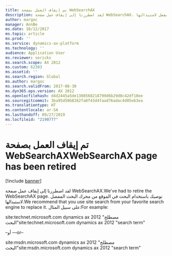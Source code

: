 ```yaml
---
title: تم إيقاف العمل بصفحة WebSearchAX
description: لقد اضطررنا إلى إيقاف عمل صفحة WebSearchAX. نوصيك باستخدام البحث في الموقع من محرك البحث المفضل لاستبدالها.
author: margoc
manager: AnnBe
ms.date: 10/12/2017
ms.topic: article
ms.prod: ''
ms.service: dynamics-ax-platform
ms.technology: ''
audience: Application User
ms.reviewer: sericks
ms.search.scope: AX 2012
ms.custom: 62303
ms.assetid: ''
ms.search.region: Global
ms.author: margoc
ms.search.validFrom: 2017-08-30
ms.dyn365.ops.version: AX 2012
ms.openlocfilehash: d4d2445a5de1308568218799d6b29d0c42df10ee
ms.sourcegitcommit: 3ba95d50b8262fa0f43d4faad76adac4d05eb3ea
ms.translationtype: HT
ms.contentlocale: ar-SA
ms.lasthandoff: 09/27/2019
ms.locfileid: "2190777"
---
```

# <a name="websearchax-page-has-been-retired"></a><span data-ttu-id="ef210-104">تم إيقاف العمل بصفحة WebSearchAX</span><span class="sxs-lookup"><span data-stu-id="ef210-104">WebSearchAX page has been retired</span></span>

[!include [banner](../includes/banner.md)]

<span data-ttu-id="ef210-105">لقد اضطررنا إلى إيقاف عمل صفحة WebSearchAX.</span><span class="sxs-lookup"><span data-stu-id="ef210-105">We've had to retire the WebSearchAX page.</span></span> <span data-ttu-id="ef210-106">نوصيك باستخدام البحث في الموقع من محرك البحث المفضل لاستبدالها.</span><span class="sxs-lookup"><span data-stu-id="ef210-106">We recommend that you use site search from your favorite search engine to replace it.</span></span> <span data-ttu-id="ef210-107">على سبيل المثال:</span><span class="sxs-lookup"><span data-stu-id="ef210-107">For example:</span></span>

<span data-ttu-id="ef210-108">site:technet.microsoft.com dynamics ax 2012 "مصطلح البحث"</span><span class="sxs-lookup"><span data-stu-id="ef210-108">site:technet.microsoft.com dynamics ax 2012 "search term"</span></span>

<span data-ttu-id="ef210-109">–أو –</span><span class="sxs-lookup"><span data-stu-id="ef210-109">–or–</span></span>

<span data-ttu-id="ef210-110">site:msdn.microsoft.com dynamics ax 2012 "مصطلح البحث"</span><span class="sxs-lookup"><span data-stu-id="ef210-110">site:msdn.microsoft.com dynamics ax 2012 "search term"</span></span>
